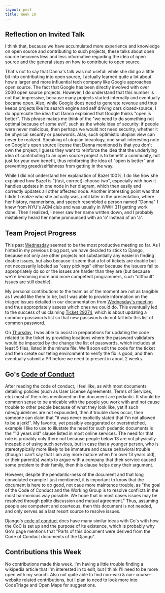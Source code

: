 ```yaml
---
layout: post
title: Week 10
---
```


## Reflection on Invited Talk
I think that, because we have accumulated more experience and knowledge on open source and contributing to such projects, these talks about open source becomes less and less informative regarding the idea of open source and the general steps on how to contribute to open source.

That's not to say that Danna's talk was not useful: while she did go a little bit into contributing into open source, I actually learned quite a lot about how a larger and more influential tech company like Google approaches open source. The fact that Google has been directly involved with over 2000 open source projects. However, I do understand that this number is not that impressive, because many projects started internally and eventually became open. Also, while Google does need to generate revenue and thus keeps projects like its search engine and self driving cars closed-source, I do appreciate the idea that Danna explained that Google thinks "open is better". This phrase makes me think of the "we need to do something not optimal because of some evil", such as the whole idea of security: if people were never malicious, then perhaps we would not need security, whether it be physical security or passwords. Alas, such optimistic utopian view can never be realized. Speaking of utopian ideaology, one small interesting note on Google's open source license that Danna mentioned is that you don't own the project; I guess they want to reinforce the idea that the underlying idea of contributing to an open source project is to benefit a community, not just for your own benefit, thus reinforcing the idea of "open is better" and preventing greed/selfishness from getting in the way.

While I did not understand her explanation of Bazel 100%, I do like how she explained how Bazel is "(fast, correct)-choose two", especially with how it handles updates in one node in her diagram, which then easily and correctly updates all other affected node. Another interesting point was that I didn't realize who she actually was, until later in the presentation, where her history, mannerisms, and speech resembled a person named "Donna" I knew from NYU's ACM club and was usually in WWH 311 getting work done. Then I realized, I never saw her name written down, and I probably mistakenly heard her name pronounced with an 'o' instead of an 'a'.

## Team Project Progress
This past [Wednesday](https://github.com/nyu-ossd-s18/django-team/blob/master/minutes/minutes-2018-04-04.md) seemed to be the most productive meeting so far. As I hinted in my previous blog post, we have decided to stick to Django, because not only are other projects not substantially any easier in finding doable issues, but also because it seem that a lot of tickets are doable but not necessarily labeled as "easy pickings" either because the issuers fail to appropriately do so or the issues are harder than they are (but because we're becoming more and more competent programmers, such "difficult" issues are still doable).

My personal contributions to the team as of the moment are not as tangible as I would like them to be, but I was able to provide information on the triaged issues detailed in our documentation from [Wednesday's meeting](https://github.com/ny-ossd-s18/django-team/blob/master/minutes/minutes-2018-04-04.md) and thus appropriately assess which ones we could do. This eventually led to the success of us claiming [Ticket 29274](https://code.djangoproject.com/ticket/29274), which is about updating a common-passwords list so that new passwords do not fall into this list of common password.

On [Thursday](https://github.com/nyu-ossd-s18/django-team/blob/master/minutes/minutes-2018-04-05.md), I was able to assist in preparations for updating the code related to the ticket by providing locations where the password validators would be impacted by the change the list of passwords, which includes at least 5 files, listed in the minute file. We'll soon edit the code for the ticket and then create our teting environment to verify the fix is good, and then eventually submit a PR before we need to present in about 2 weeks.

## Go's [Code of Conduct](https://golang.org/conduct)
After reading the code of conduct, I feel like, as with most documents detailing policies (such as User License Agreements, Terms of Services, etc) most of the rules mentioned on the document are pedantic. It should be common sense to be amicable with the people you work with and not cause trouble to other people because of what they look like, yet if such rules/guidelines are not expounded, then if trouble does occur, then someone can claim that "it was never explicitly stated that I'm not allowed to be a jerk!". My favorite, yet possibly exaggerated or overstretched, example I like to use to illustate the need for such pedantic documents is the "13 years old" clause listed in most online services. The need for that rule is probably only there not because people below 13 are not physically incapable of using such services, but in case that a younger person, who is stereotypically more likely to be immature and cause behavioral trouble (though I can't say that I am any more mature when I'm over 13 years old), or their parent(s) wants to argue with a company that their service caused some problem to their family, then this clause helps deny their argument.

However, despite the pendantic-ness of the document and that long convoluted example I just mentioned, it is important to know that the document is here to do good, not caue more maintence trouble, as "the goal of the Code of Conduct and the Working Group is to resolve conflicts in the most harmonious way possible. We hope that in most cases issues may be resolved through polite discussion and mutual agreement." Thus, assuming people are competent and courteous, then this document is not needed, and only serves as a last resort source to resolve issues.

Django's [code of conduct](https://www.djangoproject.com/conduct/) does have many similar ideas with Go's with how the CoC is set up and the purpose of its existence, which is probably why Go's page mentions that "Parts of this document were derived from the Code of Conduct documents of the Django".

## Contributions this Week
No contributions made this week. I'm having a little trouble finding a wikipedia article that I'm interested in to edit, but I think I'll need to be more open with my search. Also not quite able to find non-wiki & non-course-website related contributions, but I plan to need to look more into CodeTriage and Open Maps for suggestions.
